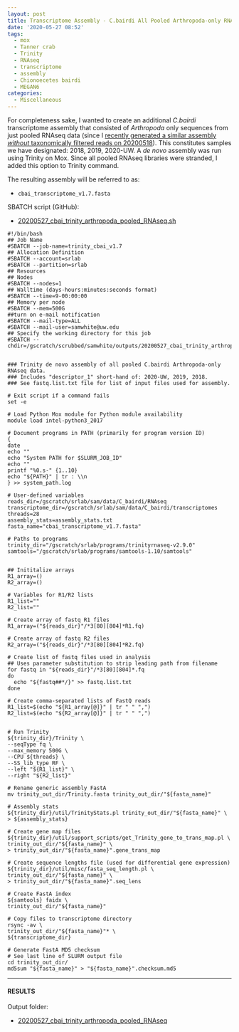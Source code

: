 ```yaml
---
layout: post
title: Transcriptome Assembly - C.bairdi All Pooled Arthropoda-only RNAseq Data with Trinity on Mox
date: '2020-05-27 08:52'
tags:
  - mox
  - Tanner crab
  - Trinity
  - RNAseq
  - transcriptome
  - assembly
  - Chionoecetes bairdi
  - MEGAN6
categories:
  - Miscellaneous
---
```

For completeness sake, I wanted to create an additional _C.bairdi_ transcriptome assembly that consisted of _Arthropoda_ only sequences from just pooled RNAseq data (since I [recently generated a similar assembly _without_ taxonomically filtered reads on 20200518](https://robertslab.github.io/sams-notebook/2020/05/18/Transcriptome-Assembly-C.bairdi-All-Pooled-RNAseq-Data-Without-Taxonomic-Filters-with-Trinity-on-Mox.html)). This constitutes samples we have designated: 2018, 2019, 2020-UW. A _de novo_ assembly was run using Trinity on Mox. Since all pooled RNAseq libraries were stranded, I added this option to Trinity command.

The resulting assembly will be referred to as:

- `cbai_transcriptome_v1.7.fasta`

SBATCH script (GitHub):

- [20200527_cbai_trinity_arthropoda_pooled_RNAseq.sh](https://github.com/RobertsLab/sams-notebook/blob/master/sbatch_scripts/20200527_cbai_trinity_arthropoda_pooled_RNAseq.sh)

```shell
#!/bin/bash
## Job Name
#SBATCH --job-name=trinity_cbai_v1.7
## Allocation Definition
#SBATCH --account=srlab
#SBATCH --partition=srlab
## Resources
## Nodes
#SBATCH --nodes=1
## Walltime (days-hours:minutes:seconds format)
#SBATCH --time=9-00:00:00
## Memory per node
#SBATCH --mem=500G
##turn on e-mail notification
#SBATCH --mail-type=ALL
#SBATCH --mail-user=samwhite@uw.edu
## Specify the working directory for this job
#SBATCH --chdir=/gscratch/scrubbed/samwhite/outputs/20200527_cbai_trinity_arthropoda_pooled_RNAseq


### Trinity de novo assembly of all pooled C.bairdi Arthropoda-only RNAseq data.
### Includes "descriptor_1" short-hand of: 2020-UW, 2019, 2018.
### See fastq.list.txt file for list of input files used for assembly.

# Exit script if a command fails
set -e

# Load Python Mox module for Python module availability
module load intel-python3_2017

# Document programs in PATH (primarily for program version ID)
{
date
echo ""
echo "System PATH for $SLURM_JOB_ID"
echo ""
printf "%0.s-" {1..10}
echo "${PATH}" | tr : \\n
} >> system_path.log

# User-defined variables
reads_dir=/gscratch/srlab/sam/data/C_bairdi/RNAseq
transcriptome_dir=/gscratch/srlab/sam/data/C_bairdi/transcriptomes
threads=28
assembly_stats=assembly_stats.txt
fasta_name="cbai_transcriptome_v1.7.fasta"

# Paths to programs
trinity_dir="/gscratch/srlab/programs/trinityrnaseq-v2.9.0"
samtools="/gscratch/srlab/programs/samtools-1.10/samtools"


## Inititalize arrays
R1_array=()
R2_array=()

# Variables for R1/R2 lists
R1_list=""
R2_list=""

# Create array of fastq R1 files
R1_array=("${reads_dir}"/*3[80][804]*R1.fq)

# Create array of fastq R2 files
R2_array=("${reads_dir}"/*3[80][804]*R2.fq)

# Create list of fastq files used in analysis
## Uses parameter substitution to strip leading path from filename
for fastq in "${reads_dir}"/*3[80][804]*.fq
do
  echo "${fastq##*/}" >> fastq.list.txt
done

# Create comma-separated lists of FastQ reads
R1_list=$(echo "${R1_array[@]}" | tr " " ",")
R2_list=$(echo "${R2_array[@]}" | tr " " ",")


# Run Trinity
${trinity_dir}/Trinity \
--seqType fq \
--max_memory 500G \
--CPU ${threads} \
--SS_lib_type RF \
--left "${R1_list}" \
--right "${R2_list}"

# Rename generic assembly FastA
mv trinity_out_dir/Trinity.fasta trinity_out_dir/"${fasta_name}"

# Assembly stats
${trinity_dir}/util/TrinityStats.pl trinity_out_dir/"${fasta_name}" \
> ${assembly_stats}

# Create gene map files
${trinity_dir}/util/support_scripts/get_Trinity_gene_to_trans_map.pl \
trinity_out_dir/"${fasta_name}" \
> trinity_out_dir/"${fasta_name}".gene_trans_map

# Create sequence lengths file (used for differential gene expression)
${trinity_dir}/util/misc/fasta_seq_length.pl \
trinity_out_dir/"${fasta_name}" \
> trinity_out_dir/"${fasta_name}".seq_lens

# Create FastA index
${samtools} faidx \
trinity_out_dir/"${fasta_name}"

# Copy files to transcriptome directory
rsync -av \
trinity_out_dir/"${fasta_name}"* \
${transcriptome_dir}

# Generate FastA MD5 checksum
# See last line of SLURM output file
cd trinity_out_dir/
md5sum "${fasta_name}" > "${fasta_name}".checksum.md5
```


---

#### RESULTS

Output folder:

- [20200527_cbai_trinity_arthropoda_pooled_RNAseq](https://gannet.fish.washington.edu/Atumefaciens/20200527_cbai_trinity_arthropoda_pooled_RNAseq)
